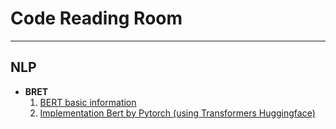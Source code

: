 # Code Reading Room

---

 ##  NLP
 - **BRET**
    1. [BERT basic information](https://milk2we.github.io/blog/bert/01)
    2. [Implementation Bert by Pytorch (using Transformers Huggingface) ](https://milk2we.github.io/blog/bert/02)
  
  
   